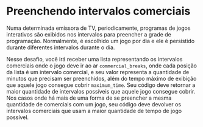 # Preenchendo intervalos comerciais

Numa determinada emissora de TV, periodicamente, programas de jogos interativos são exibidos nos intervalos para preencher a grade de programação. Normalmente, é escolhido um jogo por dia e ele é persistido durante diferentes intervalos durante o dia.

Nesse desafio, você irá receber uma lista representando os intervalos comerciais onde o jogo deve ir ao ar `commercial_breaks`, onde cada posição da lista é um intervalo comercial, e seu valor representa a quantidade de minutos que precisam ser preenchidos, além do tempo máximo de exibição que aquele jogo consegue cobrir `maximum_time`. Seu código deve retornar a maior quantidade de intervalos possíveis que aquele jogo consegue cobrir. Nos casos onde há mais de uma forma de se preencher a mesma quantidade de comerciais com um jogo, seu código deve devolver os intervalos comerciais que usam a maior quantidade de tempo de jogo possível.
